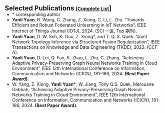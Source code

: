 <!-- 
This code generates a list of publications with various details such as title, authors, conference, links, and citation information. It uses a for loop to iterate over the publications data and dynamically generates the HTML markup for each publication.

The publications are displayed in an ordered list (<ol>) with each publication represented as a list item (<li>). The list item contains a row (<div class="pub-row">) with two columns: one for the publication image and abbreviation, and the other for the publication details.

The publication image is displayed using an <img> tag with the source specified by the "link.image" variable. The abbreviation of the conference is displayed as a badge using the <abbr> tag.

The publication details such as title, authors, and conference are displayed within their respective <div> tags.

The links associated with the publication (PDF, code, project page, BibTex) are displayed as buttons using the <a> tag with the appropriate href and target attributes. The buttons are styled using CSS classes.

If there are any additional notes or other information associated with the publication, they are displayed using the <strong> and <i> tags.

If the publication has citation information available, it is displayed within a nested for loop. The citation information includes the title, year, number of citations, and a link to the "Cited By" page.

The code is written in Markdown and is intended to be used in a website or web page to display a list of publications.

-->
<h1 id="publications"></h1>

<h2 style="margin: 30px 0px -15px;"> Selected Publications <temp style="font-size:15px;">[</temp><a href="https://scholar.google.com/citations?user=7La0oUa0e5IC&hl=en" target="_blank" style="font-size:15px;">Complete List</a>]</h2>

<ul>
<li>* corresponding author</li>
<li><strong>Yanli Yuan</strong>,  B. Wang, C. Zhang, Z. Xiong, C. Li, L. Zhu. “Towards Efficient and Robust Federated Unlearning in IoT Networks”, IEEE Internet of Things Journal (IOTJ), 2024. (SCI 一区, Top 期刊).</li>
<li><strong>Yanli Yuan</strong>,  D. W. Soh, K. Guo, Z. Xiong*, and T. Q. S. Quek. “Joint Network Topology Inference via Structured Fusion Regularization”, IEEE Transactions on Knowledge and Data Engineering (TKDE), 2023. (CCF A).</li>
<li><strong>Yanli Yuan</strong>, D. Lei, Q. Fan, K. Zhao, L. Zhu, C. Zhang, “Achieving Adaptive Privacy-Preserving Graph Neural Networks Training in Cloud Environment”, IEEE 12th International Conference on Information, Communication and Networks (ICICN), 181-186, 2024. <strong>(Best Paper Award)</strong>. </li>
<li>W. Yang, Z. Xiong, <strong>Yanli Yuan*</strong>, W. Jiang, Tony Q.S. Quek, Merouane Debbah, “Achieving Adaptive Privacy-Preserving Graph Neural Networks Training in Cloud Environment”, IEEE 12th International Conference on Information, Communication and Networks (ICICN), 181-186, 2024. <strong>(Best Paper Award)</strong>. </li>
<!-- <li><strong>[DEC. 2023]</strong> The <span style="color:#e74d3c"><a href="https://goindex.chen-song90.workers.dev">Googledrive index</a></span> has been now integrated to the webblog.</li>
<li><strong>[DEC. 2023]</strong> The <span style="color:#e74d3c"><a href="https://songchen.science/blog/gallery/">Hitchhiker's Gallery</a></span> has been released, thanks to anzai's <span style="color:#e74d3c"><a href="https://github.com/anzai249/easy-masonry/tree/main">work: easy-masonry</a></span> </li>
<li><strong>[NOV. 2023]</strong> The <span style="color:#e74d3c"><a href="https://bemagic-etn.eu/news/80-bemagic-final-event">Final Event of the BeMAGIC project</a></span> will take place in the Universitat Autònoma de Barcelona, Spain, on 14-15 December. </li>
<li><strong>[NOV. 2023]</strong> AHEMS: <span style="color:#e74d3c"><a href="https://hitchhiker.azurewebsites.net/?/AHEMS/">Anomalous Hall Effect Measurement System</a></span> has been released.</li>
<div id="newsmore" style="display:none">
<li><strong>[NOV. 2023]</strong> <span style="color:#e74d3c"><a href="https://hitchhiker.azurewebsites.net/?/I-V/">I-V Measurement System</a></span> has been released.</li>
<li><strong>[OCT. 2023]</strong> The Tech Blog <span style="color:#e74d3c"><a href="https://songchen.science/blog/">"The Hitchhiker's Guide to Galaxy"</a></span> has now integrated an <span style="color:#e74d3c"><a href="https://hitchhiker.azurewebsites.net">onedrive file list program</a></span> implemented by calling API.</li>
<li><strong>[OCT. 2023]</strong> The Tech Blog <span style="color:#e74d3c"><a href="https://songchen.science/blog/">"The Hitchhiker's Guide to Galaxy"</a></span> has now a <span style="color:#e74d3c"><a href="https://songchen.science/blog/zh-CN">chinese version</a></span>. The content inside can be separately edited. Later maybe a german version.</li>
<li><strong>[OCT. 2023]</strong> A Tech Blog <span style="color:#e74d3c"><a href="https://songchen.science/blog/">"The Hitchhiker's Guide to Galaxy"</a></span> was integrated to this personal homepage, the webblog is based on <span style="color:#e74d3c"><a href="https://hexo.io/">Hexo</a></span>: a webblog framework</li>
<li> <a href="javascript:toggle_vis('newsmore')">Show more</a> </li>
<li><strong>[SEP. 2023]</strong> The BeMAGIC Final Event will be held between 14-15 December 2023 at <span style="color:#e74d3c"><a href="https://www.uab.cat/web/universitat-autonoma-de-barcelona-1345467954774.html">UAB</a></span>, Barcelona, Spain.</li>
<li><strong>[AUG. 2023]</strong> <a href="https://song-chen1.github.io/">Personal Homepage</a>, I will begin to upload some built-by-myself softwares and scripts to the <span style="color:#e74d3c"><a href="https://github.com/song-chen1/">GitHub</a></span> to help this community.</li>
<li><strong>[AUG. 2023]</strong> I will participate in the upcoming 13th Joint European Magnetic Symposia <a href="https://www.jems2023.es/">JEMS2023</a>, in the form of poster presentation with the title <span style="color:#e74d3c"><a href="./assets/files/JEMS2023_Song">Reversible magneto-Ionic effect in crystallized W-CoFeB-MgO-HfO2 ultra-thin films with perpendicular anisotropy.</a></span></li>
<li><strong>[JUN. 2023]</strong> Secondment at the institute <a href="https://www.imm.cnr.it/">CNR-IMM</a>, in collarboartion with professor <span style="color:#e74d3c"><a href="https://www.mdm.imm.cnr.it/users/lamperti-alessio">Alessio Lamperti.</a></span></li>
<li><strong>[DEC. 2022]</strong> Secondment at the  <a href="https://www.aalto.fi/en/department-of-applied-physics">department Applied Physics of Aalto University</a>, in collarboartion with professor <span style="color:#e74d3c"><a href="https://www.aalto.fi/en/people/sebastiaan-van-dijken">Sebastiaan van Dijken.</a></span></li>
<li><strong>[JUN. 2022]</strong> Secondment at the  <a href="https://www.aalto.fi/en/department-of-applied-physics">department Applied Physics of Aalto University</a>, in collarboartion with professor <span style="color:#e74d3c"><a href="https://www.aalto.fi/en/people/sebastiaan-van-dijken">Sebastiaan van Dijken.</a></span></li>
<li><strong>[JUN. 2021]</strong> Join the <a href="https://www.spin-ion.com/">Spin-Ion Technologies</a>, involved in the <a href="https://bemagic-etn.eu/">BeMAGIC</a> program (Marie Sklodowska-Curie European Training Network).</li>
 -->
</div>
</ul>


